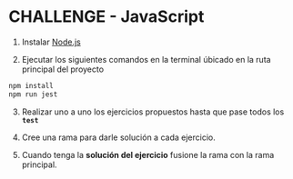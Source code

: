 # CHALLENGE - JavaScript

1. Instalar [Node.js](https://nodejs.org/es/)

2. Ejecutar los siguientes comandos en la terminal úbicado en la ruta principal del proyecto

```bash
npm install
npm run jest
```
3. Realizar uno a uno los ejercicios propuestos hasta que pase todos los **`test`**

4. Cree una rama para darle solución a cada ejercicio.

5. Cuando tenga la **solución del ejercicio** fusione la rama con la rama principal.









